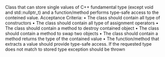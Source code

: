 Сlass that can store single values of C++ fundamental type (except void and std::nullptr_t) and a function/method performs type-safe access to the conteined value.
Acceptance Criteria:
    • The class should contain all type of constructors 
    • The class should contain all type of assignment operators 
    • The class should contain a method to destroy contained object 
    • The class should contain a method to swap two objects 
    • The class should contain a method returns the type of the contained value 
    • The function/method that extracts a value should provide type-safe access. If the requested type does not match to stored type exception should be thrown 
